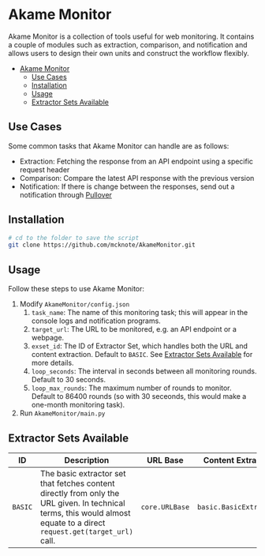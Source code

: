 # Akame Monitor

Akame Monitor is a collection of tools useful for web monitoring. It contains a couple of modules such as extraction, comparison, and notification and allows users to design their own units and construct the workflow flexibly.

- [Akame Monitor](#akame-monitor)
  - [Use Cases](#use-cases)
  - [Installation](#installation)
  - [Usage](#usage)
  - [Extractor Sets Available](#extractor-sets-available)

## Use Cases

Some common tasks that Akame Monitor can handle are as follows:

- Extraction: Fetching the response from an API endpoint using a specific request header
- Comparison: Compare the latest API response with the previous version
- Notification: If there is change between the responses, send out a notification through [Pullover](https://pushover.net/)

## Installation

```bash
# cd to the folder to save the script
git clone https://github.com/mcknote/AkameMonitor.git
```

## Usage

Follow these steps to use Akame Monitor:

1. Modify `AkameMonitor/config.json`
   1. `task_name`: The name of this monitoring task; this will appear in the console logs and notification programs.
   2. `target_url`: The URL to be monitored, e.g. an API endpoint or a webpage.
   3. `exset_id`: The ID of Extractor Set, which handles both the URL and content extraction. Default to `BASIC`. See [Extractor Sets Available](##extractor-sets-available) for more details.
   4. `loop_seconds`: The interval in seconds between all monitoring rounds. Default to 30 seconds.
   5. `loop_max_rounds`: The maximum number of rounds to monitor. Default to 86400 rounds (so with 30 seceonds, this would make a one-month monitoring task).
2. Run `AkameMonitor/main.py`

## Extractor Sets Available

| ID | Description | URL Base | Content Extractor |
| --- | --- | --- | --- |
| `BASIC` | The basic extractor set that fetches content directly from only the URL given. In technical terms, this would almost equate to a direct `request.get(target_url)` call. | `core.URLBase` | `basic.BasicExtractor` |
